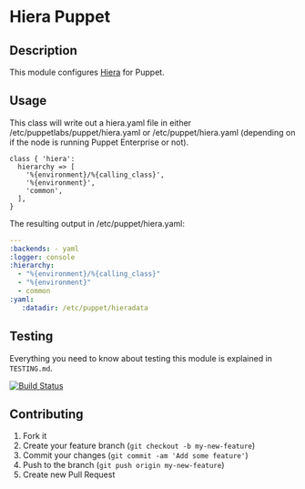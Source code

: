 # Hiera Puppet

## Description
This module configures [Hiera](https://github.com/puppetlabs/hiera) for Puppet.

## Usage
This class will write out a hiera.yaml file in either /etc/puppetlabs/puppet/hiera.yaml or /etc/puppet/hiera.yaml (depending on if the node is running Puppet Enterprise or not).

```puppet
class { 'hiera':
  hierarchy => [
    '%{environment}/%{calling_class}',
    '%{environment}',
    'common',
  ],
}
```

The resulting output in /etc/puppet/hiera.yaml:
```yaml
---
:backends: - yaml
:logger: console
:hierarchy:
  - "%{environment}/%{calling_class}"
  - "%{environment}"
  - common
:yaml:
   :datadir: /etc/puppet/hieradata
```

## Testing

Everything you need to know about testing this module is explained in
`TESTING.md`.

[![Build Status](https://travis-ci.org/Jimdo/puppet-hiera.png?branch=master)](https://travis-ci.org/Jimdo/puppet-hiera)

## Contributing

1. Fork it
2. Create your feature branch (`git checkout -b my-new-feature`)
3. Commit your changes (`git commit -am 'Add some feature'`)
4. Push to the branch (`git push origin my-new-feature`)
5. Create new Pull Request
